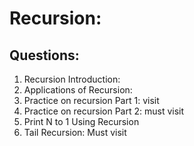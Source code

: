 #  Recursion: 

## Questions: 

1. Recursion Introduction: 
2. Applications of Recursion: 
3. Practice on recursion Part 1: visit
4. Practice on recursion Part 2: must visit
5. Print N to 1 Using Recursion
6. Tail Recursion: Must visit
